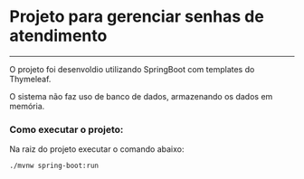 # Projeto para gerenciar senhas de atendimento
---

O projeto foi desenvoldio utilizando SpringBoot com templates do Thymeleaf. 

O sistema não faz uso de banco de dados, armazenando os dados em memória.

### Como executar o projeto:

Na raiz do projeto executar o comando abaixo:

`./mvnw spring-boot:run`
